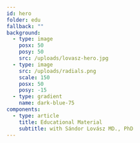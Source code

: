 ```yaml
---
id: hero
folder: edu
fallback: ""
background:
  - type: image
    posx: 50
    posy: 50
    src: /uploads/lovasz-hero.jpg
  - type: image
    src: /uploads/radials.png
    scale: 150
    posx: 50
    posy: -15
  - type: gradient
    name: dark-blue-75
components:
  - type: article
    title: Educational Material
    subtitle: with Sándor Lovász MD., PhD
---
```

